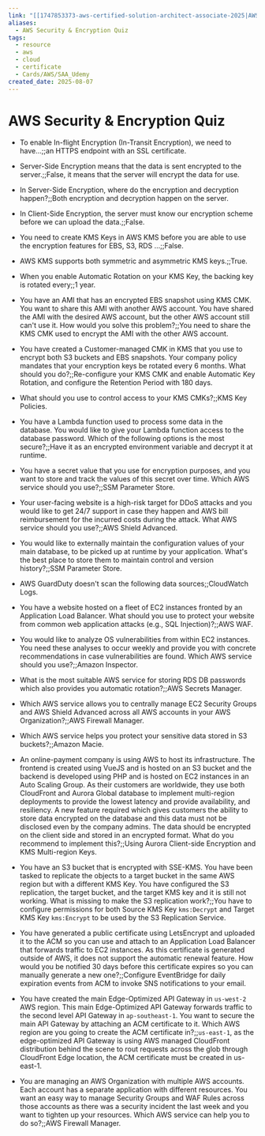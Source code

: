 ```yaml
---
link: "[[1747853373-aws-certified-solution-architect-associate-2025|AWS Certified Solution Architect Associate 2025]]"
aliases:
  - AWS Security & Encryption Quiz
tags:
  - resource
  - aws
  - cloud
  - certificate
  - Cards/AWS/SAA_Udemy
created_date: 2025-08-07
---
```

# AWS Security & Encryption Quiz
- To enable In-flight Encryption (In-Transit Encryption), we need to have...;;an HTTPS endpoint with an SSL certificate.
<!--SR:!2025-09-10,20,250-->
- Server-Side Encryption means that the data is sent encrypted to the server.;;False, it means that the server will encrypt the data for use.
<!--SR:!2025-08-28,15,290-->
- In Server-Side Encryption, where do the encryption and decryption happen?;;Both encryption and decryption happen on the server.
<!--SR:!2025-08-27,14,290-->
- In Client-Side Encryption, the server must know our encryption scheme before we can upload the data.;;False.
<!--SR:!2025-08-27,14,290-->
- You need to create KMS Keys in AWS KMS before you are able to use the encryption features for EBS, S3, RDS ...;;False.
<!--SR:!2025-08-29,16,290-->
- AWS KMS supports both symmetric and asymmetric KMS keys.;;True.
<!--SR:!2025-08-29,16,290-->
- When you enable Automatic Rotation on your KMS Key, the backing key is rotated every;;1 year.
<!--SR:!2025-08-27,14,290-->
- You have an AMI that has an encrypted EBS snapshot using KMS CMK. You want to share this AMI with another AWS account. You have shared the AMI with the desired AWS account, but the other AWS account still can't use it. How would you solve this problem?;;You need to share the KMS CMK used to encrypt the AMI with the other AWS account.
<!--SR:!2025-08-27,14,290-->
- You have created a Customer-managed CMK in KMS that you use to encrypt both S3 buckets and EBS snapshots. Your company policy mandates that your encryption keys be rotated every 6 months. What should you do?;;Re-configure your KMS CMK and enable Automatic Key Rotation, and configure the Retention Period with 180 days.
<!--SR:!2025-08-29,16,290-->
- What should you use to control access to your KMS CMKs?;;KMS Key Policies.
<!--SR:!2025-08-24,11,270-->
- You have a Lambda function used to process some data in the database. You would like to give your Lambda function access to the database password. Which of the following options is the most secure?;;Have it as an encrypted environment variable and decrypt it at runtime.
<!--SR:!2025-08-23,10,270-->
- You have a secret value that you use for encryption purposes, and you want to store and track the values of this secret over time. Which AWS service should you use?;;SSM Parameter Store.
<!--SR:!2025-08-25,12,270-->
- Your user-facing website is a high-risk target for DDoS attacks and you would like to get 24/7 support in case they happen and AWS bill reimbursement for the incurred costs during the attack. What AWS service should you use?;;AWS Shield Advanced.
<!--SR:!2025-08-28,15,290-->
- You would like to externally maintain the configuration values of your main database, to be picked up at runtime by your application. What's the best place to store them to maintain control and version history?;;SSM Parameter Store.
<!--SR:!2025-08-29,16,290-->
- AWS GuardDuty doesn't scan the following data sources;;CloudWatch Logs.
<!--SR:!2025-08-22,3,230-->
- You have a website hosted on a fleet of EC2 instances fronted by an Application Load Balancer. What should you use to protect your website from common web application attacks (e.g., SQL Injection)?;;AWS WAF.
<!--SR:!2025-08-29,16,290-->
- You would like to analyze OS vulnerabilities from within EC2 instances. You need these analyses to occur weekly and provide you with concrete recommendations in case vulnerabilities are found. Which AWS service should you use?;;Amazon Inspector.
<!--SR:!2025-08-24,4,230-->
- What is the most suitable AWS service for storing RDS DB passwords which also provides you automatic rotation?;;AWS Secrets Manager.
<!--SR:!2025-08-23,10,270-->
- Which AWS service allows you to centrally manage EC2 Security Groups and AWS Shield Advanced across all AWS accounts in your AWS Organization?;;AWS Firewall Manager.
<!--SR:!2025-08-28,15,290-->
- Which AWS service helps you protect your sensitive data stored in S3 buckets?;;Amazon Macie.
<!--SR:!2025-08-22,7,270-->
- An online-payment company is using AWS to host its infrastructure. The frontend is created using VueJS and is hosted on an S3 bucket and the backend is developed using PHP and is hosted on EC2 instances in an Auto Scaling Group. As their customers are worldwide, they use both CloudFront and Aurora Global database to implement multi-region deployments to provide the lowest latency and provide availability, and resiliency. A new feature required which gives customers the ability to store data encrypted on the database and this data must not be disclosed even by the company admins. The data should be encrypted on the client side and stored in an encrypted format. What do you recommend to implement this?;;Using Aurora Client-side Encryption and KMS Multi-region Keys.
<!--SR:!2025-08-24,11,270-->
- You have an S3 bucket that is encrypted with SSE-KMS. You have been tasked to replicate the objects to a target bucket in the same AWS region but with a different KMS Key. You have configured the S3 replication, the target bucket, and the target KMS key and it is still not working. What is missing to make the S3 replication work?;;You have to configure permissions for both Source KMS Key `kms:Decrypt` and Target KMS Key `kms:Encrypt` to be used by the S3 Replication Service.
<!--SR:!2025-08-22,7,250-->
- You have generated a public certificate using LetsEncrypt and uploaded it to the ACM so you can use and attach to an Application Load Balancer that forwards traffic to EC2 instances. As this certificate is generated outside of AWS, it does not support the automatic renewal feature. How would you be notified 30 days before this certificate expires so you can manually generate a new one?;;Configure EventBridge for daily expiration events from ACM to invoke SNS notifications to your email.
<!--SR:!2025-09-06,17,250-->
- You have created the main Edge-Optimized API Gateway in `us-west-2` AWS region. This main Edge-Optimized API Gateway forwards traffic to the second level API Gateway in `ap-southeast-1`. You want to secure the main API Gateway by attaching an ACM certificate to it. Which AWS region are you going to create the ACM certificate in?;;`us-east-1`, as the edge-optimized API Gateway is using AWS managed CloudFront distribution behind the scene to rout requests across the glob through CloudFront Edge location, the ACM certificate must be created in us-east-1.
<!--SR:!2025-08-28,15,290-->
- You are managing an AWS Organization with multiple AWS accounts. Each account has a separate application with different resources. You want an easy way to manage Security Groups and WAF Rules across those accounts as there was a security incident the last week and you want to tighten up your resources. Which AWS service can help you to do so?;;AWS Firewall Manager.
<!--SR:!2025-08-28,15,290-->




